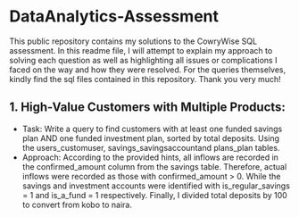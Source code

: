 # DataAnalytics-Assessment
This public repository contains my solutions to the CowryWise SQL assessment. In this readme file, I will attempt to explain my approach to solving each question as well as highlighting all issues or complications I faced on the way and how they were resolved. For the queries themselves, kindly find the sql files contained in this repository. Thank you very much!

## 1. High-Value Customers with Multiple Products: 
* Task: Write a query to find customers with at least one funded savings plan AND one funded investment plan, sorted by total deposits. Using the users_customuser, savings_savingsaccountand plans_plan tables.
* Approach: According to the provided hints, all inflows are recorded in the confirmed_amount column from the savings table. Therefore, actual inflows were recorded as those with confirmed_amount > 0. While the savings and investment accounts were identified with is_regular_savings = 1 and is_a_fund = 1 respectively. Finally, I divided total deposits by 100 to convert from kobo to naira. 
